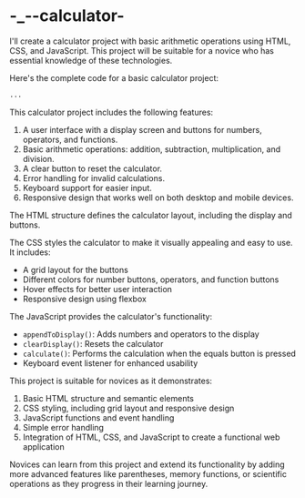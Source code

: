 # -_--calculator-
I'll create a calculator project with basic arithmetic operations using HTML, CSS, and JavaScript. This project will be suitable for a novice who has essential knowledge of these technologies.

Here's the complete code for a basic calculator project:

```html project="calculator" file="index.html"
...
```

This calculator project includes the following features:

1. A user interface with a display screen and buttons for numbers, operators, and functions.
2. Basic arithmetic operations: addition, subtraction, multiplication, and division.
3. A clear button to reset the calculator.
4. Error handling for invalid calculations.
5. Keyboard support for easier input.
6. Responsive design that works well on both desktop and mobile devices.


The HTML structure defines the calculator layout, including the display and buttons.

The CSS styles the calculator to make it visually appealing and easy to use. It includes:

- A grid layout for the buttons
- Different colors for number buttons, operators, and function buttons
- Hover effects for better user interaction
- Responsive design using flexbox


The JavaScript provides the calculator's functionality:

- `appendToDisplay()`: Adds numbers and operators to the display
- `clearDisplay()`: Resets the calculator
- `calculate()`: Performs the calculation when the equals button is pressed
- Keyboard event listener for enhanced usability


This project is suitable for novices as it demonstrates:

1. Basic HTML structure and semantic elements
2. CSS styling, including grid layout and responsive design
3. JavaScript functions and event handling
4. Simple error handling
5. Integration of HTML, CSS, and JavaScript to create a functional web application


Novices can learn from this project and extend its functionality by adding more advanced features like parentheses, memory functions, or scientific operations as they progress in their learning journey.
